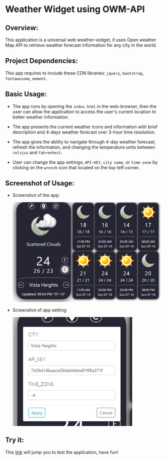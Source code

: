 # Weather Widget using OWM-API

## Overview:
This application is a universal web weather-widget, it uses Open weather Map API to retrieve weather forecast information for any city in the world.

## Project Dependencies:
This app requires to include these CDN libraries: `jquery`, `bootstrap`, `fontawesome`, `moment`.

## Basic Usage:

* The app runs by opening the `index.html` in the web-browser, then the user can allow the application to access the user's current location to better weather information.

* The app presents the current weather icons and information with brief description  and 4-days weather forecast over 3-hour time resolution. 

* The app gives the ability to navigate through 4-day weather forecast, refresh the information, and changing the temperature units between `celsius` and `fahrenheit`.

* User can change the app settings; `API-KEY`, `city name`, or `time-zone` by clicking on the `wrench` icon that located on the top-left corner.

## Screenshot of Usage:
* Screenshot of the app:

  ![a Screenshot of the app](./assets/images/example.png)

* Screenshot of app setting:

  ![a Screenshot of app setting](./assets/images/setting.png)

## Try it:

This [link](https://ibsafi.github.io/Weather-Widget/) will jump you to test the application, have fun!